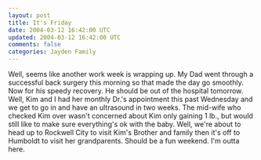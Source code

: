 ```yaml
---           
layout: post
title: It's Friday
date: 2004-03-12 16:42:00 UTC
updated: 2004-03-12 16:42:00 UTC
comments: false
categories: Jayden Family
---
```

Well, seems like another work week is wrapping up. My Dad went through a successful back surgery this morning so that made the day go smoothly. Now for his speedy recovery. He should be out of the hospital tomorrow. Well, Kim and I had her monthly Dr.'s appointment this past Wednesday and we get to go in and have an ultrasound in two weeks. The mid-wife who checked Kim over wasn't concerned about Kim only gaining 1 lb., but would still like to make sure everything's ok with the baby. Well, we're about to head up to Rockwell City to visit Kim's Brother and family then it's off to Humboldt to visit her grandparents. Should be a fun weekend. I'm outta here.
